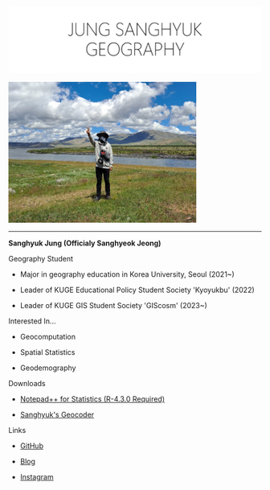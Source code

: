 ![](./img/title.png)

<img title="" src="img/me.jpg" alt="" data-align="center" width="374">

-----

**Sanghyuk Jung (Officialy Sanghyeok Jeong)**

Geography Student

- Major in geography education in Korea University, Seoul (2021~)

- Leader of KUGE Educational Policy Student Society 'Kyoyukbu' (2022)

- Leader of KUGE GIS Student Society 'GIScosm' (2023~)

Interested In...

- Geocomputation

- Spatial Statistics

- Geodemography

Downloads

- [Notepad++ for Statistics (R-4.3.0 Required)](https://drive.google.com/file/d/1ADIlBY3Fg0mxK5lHW-W29gVxhYPmr-d_/view?usp=share_link)

- [Sanghyuk's Geocoder](https://drive.google.com/file/d/13L4FAFFFiBL59AFKOcNStW-9Mu-k-BnB/view?usp=share_link)

Links

- [GitHub](https://github.com/hkgeo)

- [Blog](https://blog.naver.com/nacl31566)

- [Instagram](https://www.instagram.com/sang_hk__/)
